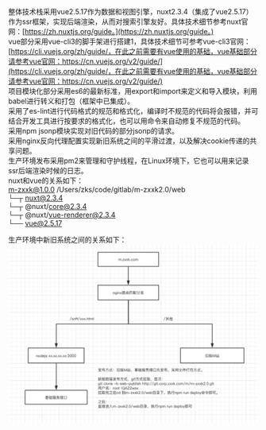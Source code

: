 整体技术栈采用vue2.5.17作为数据和视图引擎，nuxt2.3.4（集成了vue2.5.17）作为ssr框架，实现后端渲染，从而对搜索引擎友好。具体技术细节参考nuxt官网：[https://zh.nuxtjs.org/guide。](https://zh.nuxtjs.org/guide。)  
vue部分采用vue-cli3的脚手架进行搭建1，具体技术细节可参考vue-cli3官网：[https://cli.vuejs.org/zh/guide/，在此之前需要有vue使用的基础，vue基础部分请参考vue官网：https://cn.vuejs.org/v2/guide/](https://cli.vuejs.org/zh/guide/，在此之前需要有vue使用的基础，vue基础部分请参考vue官网：https://cn.vuejs.org/v2/guide/)  
项目模块化部分采用es6的最新标准，用export和import来定义和导入模块，利用babel进行转义和打包（框架中已集成）。  
采用了es-lint进行代码格式的规范和格式化，编译时不规范的代码将会报错，并可结合开发工具进行按要求的格式化，也可以用命令来自动修复不规范的代码。  
采用npm jsonp模块实现对旧代码的部分jsonp的请求。  
采用nginx反向代理配置实现新旧系统之间的平滑过渡，以及解决cookie传递的共享问题。  
生产环境发布采用pm2来管理和守护线程，在Linux环境下，它也可以用来记录ssr后端渲染时候的日志。  
nuxt和vue的关系如下：  
m-zxxk@1.0.0 /Users/zks/code/gitlab/m-zxxk2.0/web  
└─┬ nuxt@2.3.4  
  └─┬ @nuxt/core@2.3.4  
    └─┬ @nuxt/vue-renderer@2.3.4  
      └── vue@2.5.17

生产环境中新旧系统之间的关系如下：  
![](../assets/img/m-zxxk2.0-network.jpg)

